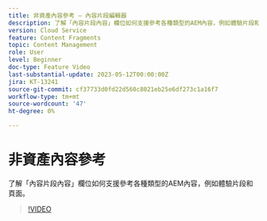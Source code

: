 ```yaml
---
title: 非資產內容參考 — 內容片段編輯器
description: 了解「內容片段內容」欄位如何支援參考各種類型的AEM內容，例如體驗片段和頁面。
version: Cloud Service
feature: Content Fragments
topic: Content Management
role: User
level: Beginner
doc-type: Feature Video
last-substantial-update: 2023-05-12T00:00:00Z
jira: KT-13241
source-git-commit: cf37733d0fd22d560c8021eb25e6df273c1a16f7
workflow-type: tm+mt
source-wordcount: '47'
ht-degree: 0%

---
```



# 非資產內容參考

了解「內容片段內容」欄位如何支援參考各種類型的AEM內容，例如體驗片段和頁面。

>[!VIDEO](https://video.tv.adobe.com/v/3419313/?learn=on)
